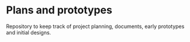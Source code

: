 # Plans and prototypes

Repository to keep track of project planning, documents, early prototypes and initial designs.